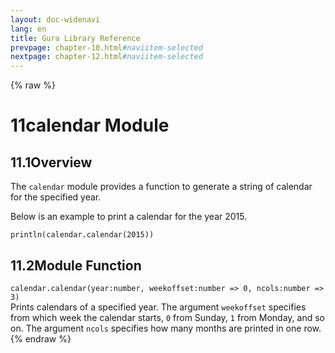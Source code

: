 ```yaml
---
layout: doc-widenavi
lang: en
title: Gura Library Reference
prevpage: chapter-10.html#naviitem-selected
nextpage: chapter-12.html#naviitem-selected
---
```

{% raw %}
<h1><span class="caption-index-1">11</span>calendar Module</h1>
<h2><span class="caption-index-2">11.1</span><a name="anchor-11-1"></a>Overview</h2>
<p>
The <code class="highlighter-rouge">calendar</code> module provides a function to generate a string of calendar for the specified year.
</p>
<p>
Below is an example to print a calendar for the year 2015.
</p>
<pre class="highlight"><code>println(calendar.calendar(2015))
</code></pre>
<h2><span class="caption-index-2">11.2</span><a name="anchor-11-2"></a>Module Function</h2>
<div class="mb-2"><code>calendar.calendar(year:number, weekoffset:number =&gt; 0, ncols:number =&gt; 3)</code></div>
<div class="mb-2 ml-4">
Prints calendars of a specified year. The argument <code class="highlighter-rouge">weekoffset</code> specifies from which week the calendar starts, <code class="highlighter-rouge">0</code> from Sunday, <code class="highlighter-rouge">1</code> from Monday, and so on. The argument <code class="highlighter-rouge">ncols</code> specifies how many months are printed in one row.
</div>
{% endraw %}
